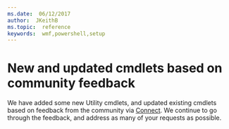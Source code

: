 ```yaml
---
ms.date:  06/12/2017
author:  JKeithB
ms.topic:  reference
keywords:  wmf,powershell,setup
---
```


# New and updated cmdlets based on community feedback
We have added some new Utility cmdlets, and updated existing cmdlets based on feedback from the community via [Connect](https://connect.microsoft.com/powershell). We continue to go through the feedback, and address as many of your requests as possible.